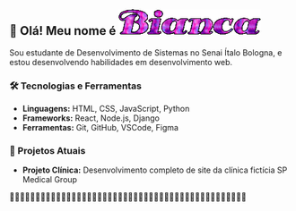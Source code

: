 

## 👋 Olá! Meu nome é ![Bianca](jjzK.gif)

Sou estudante de Desenvolvimento de Sistemas no Senai Ítalo Bologna, e estou desenvolvendo habilidades em desenvolvimento web.

### 🛠️ Tecnologias e Ferramentas
- **Linguagens:** HTML, CSS, JavaScript, Python
- **Frameworks:** React, Node.js, Django
- **Ferramentas:** Git, GitHub, VSCode, Figma

### 🚀 Projetos Atuais
- **Projeto Clínica:** Desenvolvimento completo de site da clínica fictícia SP Medical Group

🦋🦋🦋🦋🦋🦋🦋🦋🦋🦋🦋🦋🦋🦋🦋🦋🦋🦋🦋🦋🦋🦋🦋🦋🦋🦋🦋🦋🦋🦋🦋🦋🦋🦋🦋🦋🦋🦋🦋🦋🦋🦋🦋🦋🦋🦋

